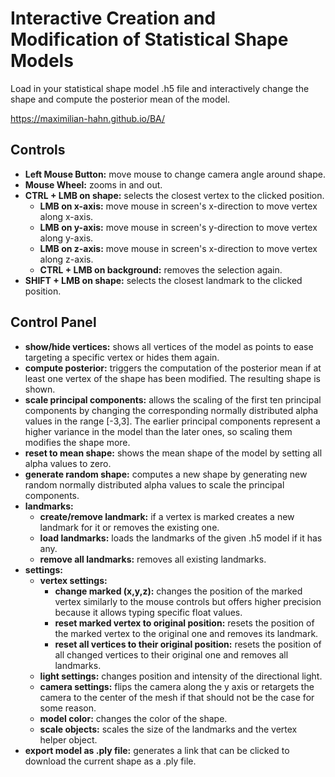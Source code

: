 # Interactive Creation and Modification of Statistical Shape Models

Load in your statistical shape model .h5 file and interactively change the shape and compute the posterior mean of the model.

https://maximilian-hahn.github.io/BA/

## Controls

- **Left Mouse Button:** move mouse to change camera angle around shape.
- **Mouse Wheel:** zooms in and out.
- **CTRL + LMB on shape:** selects the closest vertex to the clicked position.
  - **LMB on x-axis:** move mouse in screen's x-direction to move vertex along x-axis.
  - **LMB on y-axis:** move mouse in screen's y-direction to move vertex along y-axis.
  - **LMB on z-axis:** move mouse in screen's x-direction to move vertex along z-axis.
  - **CTRL + LMB on background:** removes the selection again.
- **SHIFT + LMB on shape:** selects the closest landmark to the clicked position.

## Control Panel

- **show/hide vertices:** shows all vertices of the model as points to ease targeting a specific vertex or hides them again.
- **compute posterior:** triggers the computation of the posterior mean if at least one vertex of the shape has been modified. The resulting shape is shown.
- **scale principal components:** allows the scaling of the first ten principal components by changing the corresponding normally distributed alpha values in the range [-3,3]. The earlier principal components represent a higher variance in the model than the later ones, so scaling them modifies the shape more.
- **reset to mean shape:** shows the mean shape of the model by setting all alpha values to zero.
- **generate random shape:** computes a new shape by generating new random normally distributed alpha values to scale the principal components.
- **landmarks:**
  - **create/remove landmark:** if a vertex is marked creates a new landmark for it or removes the existing one.
  - **load landmarks:** loads the landmarks of the given .h5 model if it has any.
  - **remove all landmarks:** removes all existing landmarks.
- **settings:**
  - **vertex settings:**
    - **change marked (x,y,z):** changes the position of the marked vertex similarly to the mouse controls but offers higher precision because it allows typing specific float values.
    - **reset marked vertex to original position:** resets the position of the marked vertex to the original one and removes its landmark.
    - **reset all vertices to their original position:** resets the position of all changed vertices to their original one and removes all landmarks.
  - **light settings:** changes position and intensity of the directional light.
  - **camera settings:** flips the camera along the y axis or retargets the camera to the center of the mesh if that should not be the case for some reason.
  - **model color:** changes the color of the shape.
  - **scale objects:** scales the size of the landmarks and the vertex helper object.
- **export model as .ply file:** generates a link that can be clicked to download the current shape as a .ply file.

